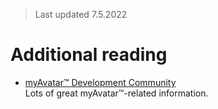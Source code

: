> Last updated 7.5.2022

# Additional reading
* [myAvatar™ Development Community](https://github.com/myAvatar-Development-Community)<br>
Lots of great myAvatar™-related information.
